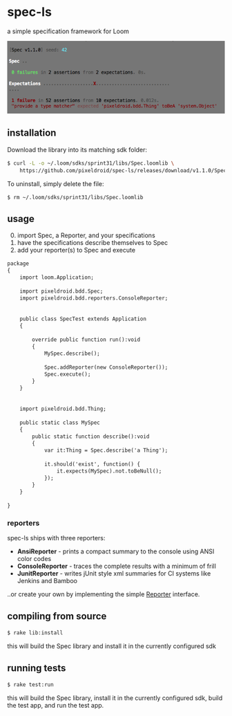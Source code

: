 spec-ls
=======

a simple specification framework for Loom

![spec-ls screenshot](terminal.png)


## installation

Download the library into its matching sdk folder:

```bash
$ curl -L -o ~/.loom/sdks/sprint31/libs/Spec.loomlib \
    https://github.com/pixeldroid/spec-ls/releases/download/v1.1.0/Spec-sprint31.loomlib
```

To uninstall, simply delete the file:

```bash
$ rm ~/.loom/sdks/sprint31/libs/Spec.loomlib
```


## usage

0. import Spec, a Reporter, and your specifications
0. have the specifications describe themselves to Spec
0. add your reporter(s) to Spec and execute

```as3
package
{
	import loom.Application;

	import pixeldroid.bdd.Spec;
	import pixeldroid.bdd.reporters.ConsoleReporter;


	public class SpecTest extends Application
	{

		override public function run():void
		{
			MySpec.describe();

			Spec.addReporter(new ConsoleReporter());
			Spec.execute();
		}
	}


	import pixeldroid.bdd.Thing;

	public static class MySpec
	{
		public static function describe():void
		{
			var it:Thing = Spec.describe('a Thing');

			it.should('exist', function() {
				it.expects(MySpec).not.toBeNull();
			});
		}
	}

}
```

### reporters

spec-ls ships with three reporters:

* **AnsiReporter** - prints a compact summary to the console using ANSI color codes
* **ConsoleReporter** - traces the complete results with a minimum of frill
* **JunitReporter** - writes jUnit style xml summaries for CI systems like Jenkins and Bamboo

..or create your own by implementing the simple [Reporter][Reporter.ls] interface.


## compiling from source

```bash
$ rake lib:install
```

this will build the Spec library and install it in the currently configured sdk


## running tests

```bash
$ rake test:run
```

this will build the Spec library, install it in the currently configured sdk, build the test app, and run the test app.


[Reporter.ls]: https://github.com/pixeldroid/spec-ls/blob/master/lib/src/pixeldroid/bdd/Reporter.ls "Reporter.ls"
